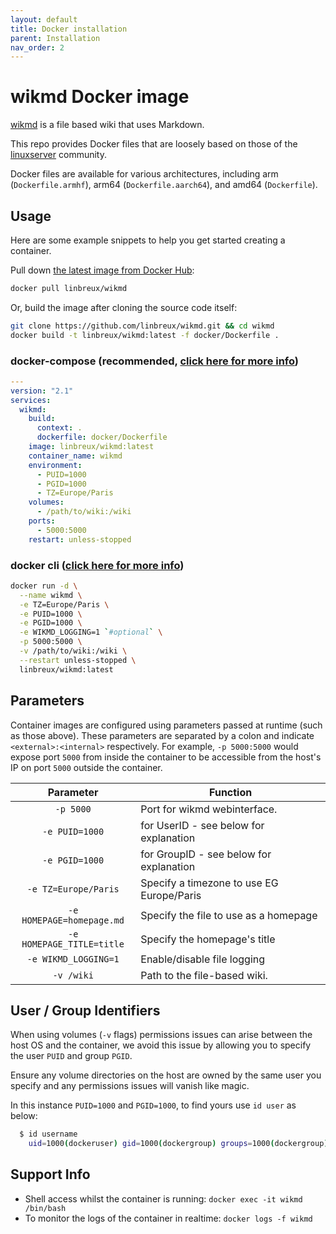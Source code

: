 ```yaml
---
layout: default
title: Docker installation
parent: Installation
nav_order: 2
---
```


# wikmd Docker image

[wikmd](https://github.com/Linbreux/wikmd) is a file based wiki that uses Markdown.

This repo provides Docker files that are loosely based on those of the [linuxserver](https://www.linuxserver.io/) community.

Docker files are available for various architectures, including arm (`Dockerfile.armhf`), arm64 (`Dockerfile.aarch64`), and amd64 (`Dockerfile`).

## Usage

Here are some example snippets to help you get started creating a container.

Pull down [the latest image from Docker Hub](https://hub.docker.com/r/linbreux/wikmd):

```bash
docker pull linbreux/wikmd
```

Or, build the image after cloning the source code itself:

```bash
git clone https://github.com/linbreux/wikmd.git && cd wikmd
docker build -t linbreux/wikmd:latest -f docker/Dockerfile .
```

### docker-compose (recommended, [click here for more info](https://docs.linuxserver.io/general/docker-compose))

```yaml
---
version: "2.1"
services:
  wikmd:
    build:
      context: .
      dockerfile: docker/Dockerfile
    image: linbreux/wikmd:latest
    container_name: wikmd
    environment:
      - PUID=1000
      - PGID=1000
      - TZ=Europe/Paris
    volumes:
      - /path/to/wiki:/wiki
    ports:
      - 5000:5000
    restart: unless-stopped
```

### docker cli ([click here for more info](https://docs.docker.com/engine/reference/commandline/cli/))

```bash
docker run -d \
  --name wikmd \
  -e TZ=Europe/Paris \
  -e PUID=1000 \
  -e PGID=1000 \
  -e WIKMD_LOGGING=1 `#optional` \
  -p 5000:5000 \
  -v /path/to/wiki:/wiki \
  --restart unless-stopped \
  linbreux/wikmd:latest
```

## Parameters

Container images are configured using parameters passed at runtime (such as those above). These parameters are separated by a colon and indicate `<external>:<internal>` respectively. For example, `-p 5000:5000` would expose port `5000` from inside the container to be accessible from the host's IP on port `5000` outside the container.

| Parameter | Function |
| :----: | --- |
| `-p 5000` | Port for wikmd webinterface. |
| `-e PUID=1000` | for UserID - see below for explanation |
| `-e PGID=1000` | for GroupID - see below for explanation |
| `-e TZ=Europe/Paris` | Specify a timezone to use EG Europe/Paris |
| `-e HOMEPAGE=homepage.md` | Specify the file to use as a homepage |
| `-e HOMEPAGE_TITLE=title` | Specify the homepage's title |
| `-e WIKMD_LOGGING=1` | Enable/disable file logging |
| `-v /wiki` | Path to the file-based wiki. |

## User / Group Identifiers

When using volumes (`-v` flags) permissions issues can arise between the host OS and the container, we avoid this issue by allowing you to specify the user `PUID` and group `PGID`.

Ensure any volume directories on the host are owned by the same user you specify and any permissions issues will vanish like magic.

In this instance `PUID=1000` and `PGID=1000`, to find yours use `id user` as below:

```bash
  $ id username
    uid=1000(dockeruser) gid=1000(dockergroup) groups=1000(dockergroup)
```

## Support Info

* Shell access whilst the container is running: `docker exec -it wikmd /bin/bash`
* To monitor the logs of the container in realtime: `docker logs -f wikmd`

